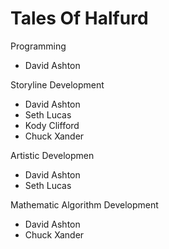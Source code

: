 Tales Of Halfurd
==============

Programming
* David Ashton

Storyline Development
* David Ashton
* Seth Lucas
* Kody Clifford
* Chuck Xander

Artistic Developmen
* David Ashton
* Seth Lucas

Mathematic Algorithm Development
* David Ashton
* Chuck Xander
